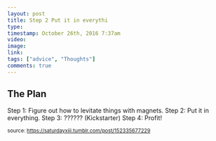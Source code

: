 ```yaml
---
layout: post
title: Step 2 Put it in everythi
type: 
timestamp: October 26th, 2016 7:37am
video: 
image: 
link: 
tags: ["advice", "Thoughts"]
comments: true
---
```

## The Plan ##
Step 1: Figure out how to levitate things with magnets.
Step 2: Put it in everything.
Step 3: ?????? (Kickstarter)
Step 4: Profit!
<br/>
  
<small>source: https://saturdayxiii.tumblr.com/post/152335677229</small>